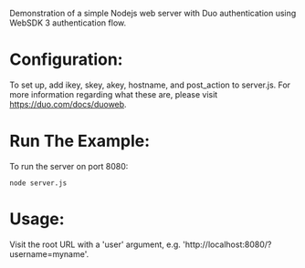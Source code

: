 Demonstration of a simple Nodejs web server with Duo authentication using WebSDK 3 authentication flow.

# Configuration: #
To set up, add ikey, skey, akey, hostname, and post_action to server.js. For more
information regarding what these are, please visit https://duo.com/docs/duoweb.

# Run The Example: #
To run the server on port 8080:
```
node server.js
```

# Usage: #
Visit the root URL with a 'user' argument, e.g. 'http://localhost:8080/?username=myname'.
